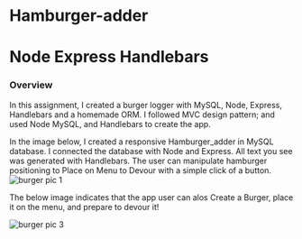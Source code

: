 # Hamburger-adder
# Node Express Handlebars

### Overview

In this assignment, I created a burger logger with MySQL, Node, Express, Handlebars and a homemade ORM. I followed  MVC design pattern; and used Node MySQL, and Handlebars to create the app.

In the image below, I created a responsive Hamburger_adder in MySQL database.  I connected the database with Node and Express.  All text you see was generated with Handlebars.  The user can manipulate hamburger positioning to Place on Menu to Devour with a simple click of a button.  
![burger pic 1](https://user-images.githubusercontent.com/61360215/83339004-dae54f80-a286-11ea-950e-6c553f7c9a62.jpg)






The below image indicates that the app user can alos Create a Burger, place it on the menu, and prepare to devour it!

![burger pic 3](https://user-images.githubusercontent.com/61360215/83339167-5398db80-a288-11ea-8487-403ebfb1b6ee.jpg)
